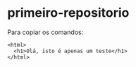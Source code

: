 # primeiro-repositorio

Para copiar os comandos:
```
<html>
  <h1>Olá, isto é apenas um teste</h1>
</html>
```
